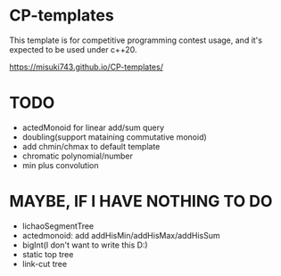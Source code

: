 # CP-templates

This template is for competitive programming contest usage, and it's expected to be used under c++20.

https://misuki743.github.io/CP-templates/

# TODO

- actedMonoid for linear add/sum query
- doubling(support mataining commutative monoid)
- add chmin/chmax to default template
- chromatic polynomial/number
- min plus convolution

# MAYBE, IF I HAVE NOTHING TO DO

- lichaoSegmentTree
- actedmonoid: add addHisMin/addHisMax/addHisSum
- bigInt(I don't want to write this D:)
- static top tree
- link-cut tree
